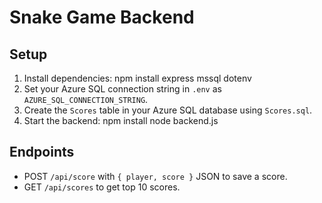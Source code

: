 # Snake Game Backend

## Setup
1. Install dependencies:
   npm install express mssql dotenv
2. Set your Azure SQL connection string in `.env` as `AZURE_SQL_CONNECTION_STRING`.
3. Create the `Scores` table in your Azure SQL database using `Scores.sql`.
4. Start the backend:
   npm install
   node backend.js

## Endpoints
- POST `/api/score` with `{ player, score }` JSON to save a score.
- GET `/api/scores` to get top 10 scores.
